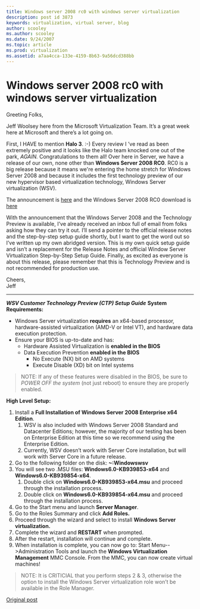 ```yaml
---
title: Windows server 2008 rc0 with windows server virtualization
description: post id 3873
keywords: virtualization, virtual server, blog
author: scooley
ms.author: scooley
ms.date: 9/24/2007
ms.topic: article
ms.prod: virtualization
ms.assetid: a7aa4cca-133e-4159-8b63-9a56dcd388bb
---
```


# Windows server 2008 rc0 with windows server virtualization

Greeting Folks,

Jeff Woolsey here from the Microsoft Virtualization Team. It’s a great week here at Microsoft and there’s a lot going on.

First, I HAVE to mention **Halo 3**. :-) Every review I ’ve read as been extremely positive and it looks like the Halo team knocked one out of the park, _AGAIN._ Congratulations to them all! Over here in Server, we have a release of our own, none other than **Windows Server 2008 RC0**. RC0 is a big release because it means we're entering the home stretch for Windows Server 2008 and because it includes the first technology preview of our new hypervisor based virtualization technology, Windows Server virtualization (WSV).

The announcement is [here](https://www.microsoft.com/presspass/features/2007/sep07/09-24windowserverrc0.mspx) and the Windows Server 2008 RC0 download is [here](https://www.microsoft.com/windowsserver2008/audsel.mspx)

With the announcement that the Windows Server 2008 and the Technology Preview is available, I’ve already received an inbox full of email from folks asking how they can try it out. I’ll send a pointer to the official release notes and the step-by-step setup guide shortly, but I want to get the word out so I’ve written up my own abridged version.  This is my own quick setup guide and isn’t a replacement for the Release Notes and official Window Server Virtualization Step-by-Step Setup Guide.  Finally, as excited as everyone is about this release, please remember that this is Technology Preview and is not recommended for production use.

Cheers,  
Jeff

****

**_WSV Customer Technology Preview (CTP) Setup Guide_** **System Requirements:**

* Windows Server virtualization **requires** an x64-based processor, hardware-assisted virtualization (AMD-V or Intel VT), and hardware data execution protection.
* Ensure your BIOS is up-to-date and has:
  * Hardware Assisted Virtualization is **enabled in the BIOS**
  * Data Execution Prevention **enabled in the BIOS**
    * No Execute (NX) bit on AMD systems
    * Execute Disable (XD) bit on Intel systems

> NOTE: If any of these features were disabled in the BIOS, be sure to _POWER OFF the system_ (not just reboot) to ensure they are properly enabled.

**High Level Setup:**

1. Install a **Full Installation of Windows Server 2008 Enterprise x64 Edition**.
   1. WSV is also included with Windows Server 2008 Standard and Datacenter Editions; however, the majority of our testing has been on Enterprise Edition at this time so we recommend using the Enterprise Edition.
   2. Currently, WSV doesn’t work with Server Core installation, but will work with Server Core in a future release.
2. Go to the following folder on the disk: **~:Windowswsv**
3. You will see two .MSU files: **Windows6.0-KB939853-x64** and **Windows6.0-KB939854-x64**.
    1. Double click on **Windows6.0-KB939853-x64.msu** and proceed through the installation process.
    2. Double click on **Windows6.0-KB939854-x64.msu** and proceed through the installation process.
4. Go to the Start menu and launch **Server Manager**.
5. Go to the Roles Summary and click **Add Roles.**
6. Proceed through the wizard and select to install **Windows Server virtualization.**
7. Complete the wizard and **RESTART** when prompted.
8. After the restart, installation will continue and complete.
9. When installation is complete, you can now go to: Start Menu-->Administration Tools and launch the **Windows Virtualization Management** MMC Console. From the MMC, you can now create virtual machines!

> NOTE: It is CRITICIAL that you perform steps 2 & 3, otherwise the option to install the Windows Server virtualization role won’t be available in the Role Manager.

[Original post](https://blogs.technet.microsoft.com/virtualization/2007/09/24/windows-server-2008-rc0-with-windows-server-virtualization/)